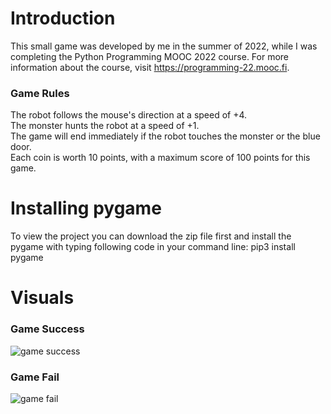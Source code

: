 # Introduction
This small game was developed by me in the summer of 2022, while I was completing the Python Programming MOOC 2022 course. For more information about the course, visit https://programming-22.mooc.fi.

### Game Rules
The robot follows the mouse's direction at a speed of +4.<br>
The monster hunts the robot at a speed of +1.<br>
The game will end immediately if the robot touches the monster or the blue door.<br>
Each coin is worth 10 points, with a maximum score of 100 points for this game.


# Installing pygame
To view the project you can download the zip file first and install the pygame with typing following code in your command line:
pip3 install pygame


# Visuals

### Game Success
![game success](https://github.com/qian-27/Python-Own-Game/assets/83451817/4394fecc-4fb3-4cd5-8c6c-ca85c4260b42)

### Game Fail
![game fail](https://github.com/qian-27/Python-Own-Game/assets/83451817/27a84c1e-1acb-449a-b3e2-6cfd796959c7)
